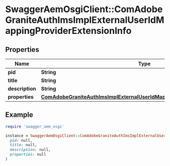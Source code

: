 # SwaggerAemOsgiClient::ComAdobeGraniteAuthImsImplExternalUserIdMappingProviderExtensionInfo

## Properties

| Name | Type | Description | Notes |
| ---- | ---- | ----------- | ----- |
| **pid** | **String** |  | [optional] |
| **title** | **String** |  | [optional] |
| **description** | **String** |  | [optional] |
| **properties** | [**ComAdobeGraniteAuthImsImplExternalUserIdMappingProviderExtensionProperties**](ComAdobeGraniteAuthImsImplExternalUserIdMappingProviderExtensionProperties.md) |  | [optional] |

## Example

```ruby
require 'swagger_aem_osgi'

instance = SwaggerAemOsgiClient::ComAdobeGraniteAuthImsImplExternalUserIdMappingProviderExtensionInfo.new(
  pid: null,
  title: null,
  description: null,
  properties: null
)
```

